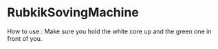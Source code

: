 # RubkikSovingMachine
How to use : 
Make sure you hold the white core up and the green one in front of you.
